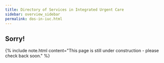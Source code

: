 ```yaml
---
title: Directory of Services in Integrated Urgent Care
sidebar: overview_sidebar
permalink: dos-in-iuc.html
---
```


## Sorry!

{% include note.html content="This page is still under construction - please check back soon." %}
